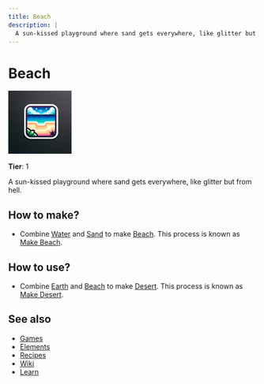 ```yaml
---
title: Beach
description: |
  A sun-kissed playground where sand gets everywhere, like glitter but from hell.
---
```

# Beach

![](../images/item.beach.png)

**Tier**: 1

A sun-kissed playground where sand gets everywhere, like glitter but from hell.

## How to make?

* Combine [Water](/wiki/elements/water) and [Sand](/wiki/elements/sand) to make [Beach](/wiki/elements/beach). This process is known as [Make Beach](/wiki/recipes/make-beach).

## How to use?

* Combine [Earth](/wiki/elements/earth) and [Beach](/wiki/elements/beach) to make [Desert](/wiki/elements/desert). This process is known as [Make Desert](/wiki/recipes/make-desert).

## See also

* [Games](/wiki/games)
* [Elements](/wiki/elements)
* [Recipes](/wiki/recipes)
* [Wiki](/wiki/index)
* [Learn](/learn/index)